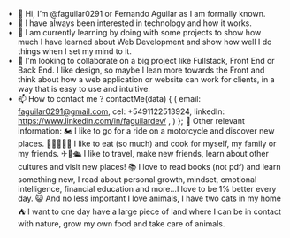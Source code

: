 - 👋 Hi, I’m @faguilar0291 or Fernando Aguilar as I am formally known.
- 👀 I have always been interested in technology and how it works.
- 🌱 I am currently learning by doing with some projects to show 
      how much I have learned about Web Development and show how well 
      I do things when I set my mind to it.
- 💞️ I'm looking to collaborate on a big project like Fullstack, Front End or Back End. 
      I like design, so maybe I lean more towards the Front and think about how a web application 
      or website can work for clients, in a way that is easy to use and intuitive.
- 📫 How to contact me ? contactMe(data) 
        {
          (
            email: faguilar0291@gmail.com, 
            cel: +5491122513924, 
            linkedIn: https://www.linkedin.com/in/faguilardev/ ,
          )
        };
💚 Other relevant information: 
    🏍 I like to go for a ride on a motorcycle and discover new places. 
    🍕🍔🍟🥐🍜 I like to eat (so much) and cook for myself, my family or my friends. 
    ✈🚆🛳 I like to travel, make new friends, learn about other cultures and visit new places!
    📚 I love to read books (not pdf) and learn something new, I read about personal growth, mindset, 
    emotional intelligence, financial education and more...I love to be 1% better every day.
    😺 And no less important I love animals, I have two cats in my home
    ⛺ I want to one day have a large piece of land where I can be in contact with nature, grow my own food and take care of animals.

<!---
faguilar0291/faguilar0291 is a ✨ special ✨ repository because its `README.md` (this file) appears on your GitHub profile.
You can click the Preview link to take a look at your changes.
--->
